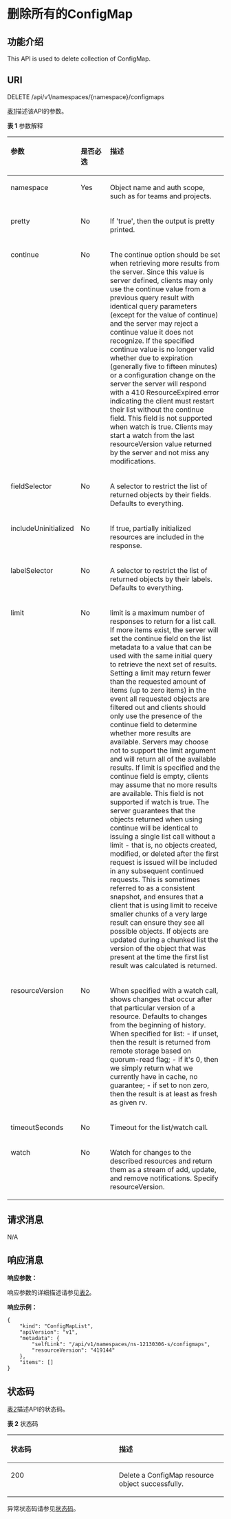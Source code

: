 # 删除所有的ConfigMap<a name="cce_02_0171"></a>

## 功能介绍<a name="section13890442"></a>

This API is used to delete collection of ConfigMap.

## URI<a name="section57905122"></a>

DELETE /api/v1/namespaces/\{namespace\}/configmaps

[表1](#d0e43464)描述该API的参数。

**表 1**  参数解释

<a name="d0e43464"></a>
<table><thead align="left"><tr id="row32529038"><th class="cellrowborder" valign="top" width="22.220000000000002%" id="mcps1.2.4.1.1"><p id="p65652297517"><a name="p65652297517"></a><a name="p65652297517"></a>参数</p>
</th>
<th class="cellrowborder" valign="top" width="15.15%" id="mcps1.2.4.1.2"><p id="p165661629135114"><a name="p165661629135114"></a><a name="p165661629135114"></a>是否必选</p>
</th>
<th class="cellrowborder" valign="top" width="62.629999999999995%" id="mcps1.2.4.1.3"><p id="p14567629115114"><a name="p14567629115114"></a><a name="p14567629115114"></a>描述</p>
</th>
</tr>
</thead>
<tbody><tr id="row45647968"><td class="cellrowborder" valign="top" width="22.220000000000002%" headers="mcps1.2.4.1.1 "><p id="p6497962"><a name="p6497962"></a><a name="p6497962"></a>namespace</p>
</td>
<td class="cellrowborder" valign="top" width="15.15%" headers="mcps1.2.4.1.2 "><p id="p56572941"><a name="p56572941"></a><a name="p56572941"></a>Yes</p>
</td>
<td class="cellrowborder" valign="top" width="62.629999999999995%" headers="mcps1.2.4.1.3 "><p id="p19005488"><a name="p19005488"></a><a name="p19005488"></a>Object name and auth scope, such as for teams and projects.</p>
</td>
</tr>
<tr id="row36831665"><td class="cellrowborder" valign="top" width="22.220000000000002%" headers="mcps1.2.4.1.1 "><p id="p30574871"><a name="p30574871"></a><a name="p30574871"></a>pretty</p>
</td>
<td class="cellrowborder" valign="top" width="15.15%" headers="mcps1.2.4.1.2 "><p id="p60645523"><a name="p60645523"></a><a name="p60645523"></a>No</p>
</td>
<td class="cellrowborder" valign="top" width="62.629999999999995%" headers="mcps1.2.4.1.3 "><p id="p13340298"><a name="p13340298"></a><a name="p13340298"></a>If 'true', then the output is pretty printed.</p>
</td>
</tr>
<tr id="row52953824"><td class="cellrowborder" valign="top" width="22.220000000000002%" headers="mcps1.2.4.1.1 "><p id="p61401374"><a name="p61401374"></a><a name="p61401374"></a>continue</p>
</td>
<td class="cellrowborder" valign="top" width="15.15%" headers="mcps1.2.4.1.2 "><p id="p7455372"><a name="p7455372"></a><a name="p7455372"></a>No</p>
</td>
<td class="cellrowborder" valign="top" width="62.629999999999995%" headers="mcps1.2.4.1.3 "><p id="p67014226"><a name="p67014226"></a><a name="p67014226"></a>The continue option should be set when retrieving more results from the server. Since this value is server defined, clients may only use the continue value from a previous query result with identical query parameters (except for the value of continue) and the server may reject a continue value it does not recognize. If the specified continue value is no longer valid whether due to expiration (generally five to fifteen minutes) or a configuration change on the server the server will respond with a 410 ResourceExpired error indicating the client must restart their list without the continue field. This field is not supported when watch is true. Clients may start a watch from the last resourceVersion value returned by the server and not miss any modifications.</p>
</td>
</tr>
<tr id="row66257126"><td class="cellrowborder" valign="top" width="22.220000000000002%" headers="mcps1.2.4.1.1 "><p id="p65226980"><a name="p65226980"></a><a name="p65226980"></a>fieldSelector</p>
</td>
<td class="cellrowborder" valign="top" width="15.15%" headers="mcps1.2.4.1.2 "><p id="p48894031"><a name="p48894031"></a><a name="p48894031"></a>No</p>
</td>
<td class="cellrowborder" valign="top" width="62.629999999999995%" headers="mcps1.2.4.1.3 "><p id="p993550"><a name="p993550"></a><a name="p993550"></a>A selector to restrict the list of returned objects by their fields. Defaults to everything.</p>
</td>
</tr>
<tr id="row8941953"><td class="cellrowborder" valign="top" width="22.220000000000002%" headers="mcps1.2.4.1.1 "><p id="p53209562"><a name="p53209562"></a><a name="p53209562"></a>includeUninitialized</p>
</td>
<td class="cellrowborder" valign="top" width="15.15%" headers="mcps1.2.4.1.2 "><p id="p15007227"><a name="p15007227"></a><a name="p15007227"></a>No</p>
</td>
<td class="cellrowborder" valign="top" width="62.629999999999995%" headers="mcps1.2.4.1.3 "><p id="p7625869"><a name="p7625869"></a><a name="p7625869"></a>If true, partially initialized resources are included in the response.</p>
</td>
</tr>
<tr id="row1523959"><td class="cellrowborder" valign="top" width="22.220000000000002%" headers="mcps1.2.4.1.1 "><p id="p56331893"><a name="p56331893"></a><a name="p56331893"></a>labelSelector</p>
</td>
<td class="cellrowborder" valign="top" width="15.15%" headers="mcps1.2.4.1.2 "><p id="p66589495"><a name="p66589495"></a><a name="p66589495"></a>No</p>
</td>
<td class="cellrowborder" valign="top" width="62.629999999999995%" headers="mcps1.2.4.1.3 "><p id="p25040038"><a name="p25040038"></a><a name="p25040038"></a>A selector to restrict the list of returned objects by their labels. Defaults to everything.</p>
</td>
</tr>
<tr id="row24033753"><td class="cellrowborder" valign="top" width="22.220000000000002%" headers="mcps1.2.4.1.1 "><p id="p577014"><a name="p577014"></a><a name="p577014"></a>limit</p>
</td>
<td class="cellrowborder" valign="top" width="15.15%" headers="mcps1.2.4.1.2 "><p id="p46738163"><a name="p46738163"></a><a name="p46738163"></a>No</p>
</td>
<td class="cellrowborder" valign="top" width="62.629999999999995%" headers="mcps1.2.4.1.3 "><p id="p27694840"><a name="p27694840"></a><a name="p27694840"></a>limit is a maximum number of responses to return for a list call. If more items exist, the server will set the continue field on the list metadata to a value that can be used with the same initial query to retrieve the next set of results. Setting a limit may return fewer than the requested amount of items (up to zero items) in the event all requested objects are filtered out and clients should only use the presence of the continue field to determine whether more results are available. Servers may choose not to support the limit argument and will return all of the available results. If limit is specified and the continue field is empty, clients may assume that no more results are available. This field is not supported if watch is true. The server guarantees that the objects returned when using continue will be identical to issuing a single list call without a limit - that is, no objects created, modified, or deleted after the first request is issued will be included in any subsequent continued requests. This is sometimes referred to as a consistent snapshot, and ensures that a client that is using limit to receive smaller chunks of a very large result can ensure they see all possible objects. If objects are updated during a chunked list the version of the object that was present at the time the first list result was calculated is returned.</p>
</td>
</tr>
<tr id="row47926974"><td class="cellrowborder" valign="top" width="22.220000000000002%" headers="mcps1.2.4.1.1 "><p id="p56879651"><a name="p56879651"></a><a name="p56879651"></a>resourceVersion</p>
</td>
<td class="cellrowborder" valign="top" width="15.15%" headers="mcps1.2.4.1.2 "><p id="p43848996"><a name="p43848996"></a><a name="p43848996"></a>No</p>
</td>
<td class="cellrowborder" valign="top" width="62.629999999999995%" headers="mcps1.2.4.1.3 "><p id="p62107819"><a name="p62107819"></a><a name="p62107819"></a>When specified with a watch call, shows changes that occur after that particular version of a resource. Defaults to changes from the beginning of history. When specified for list: - if unset, then the result is returned from remote storage based on quorum-read flag; - if it's 0, then we simply return what we currently have in cache, no guarantee; - if set to non zero, then the result is at least as fresh as given rv.</p>
</td>
</tr>
<tr id="row22099459"><td class="cellrowborder" valign="top" width="22.220000000000002%" headers="mcps1.2.4.1.1 "><p id="p45225739"><a name="p45225739"></a><a name="p45225739"></a>timeoutSeconds</p>
</td>
<td class="cellrowborder" valign="top" width="15.15%" headers="mcps1.2.4.1.2 "><p id="p39406219"><a name="p39406219"></a><a name="p39406219"></a>No</p>
</td>
<td class="cellrowborder" valign="top" width="62.629999999999995%" headers="mcps1.2.4.1.3 "><p id="p37787180"><a name="p37787180"></a><a name="p37787180"></a>Timeout for the list/watch call.</p>
</td>
</tr>
<tr id="row4540304"><td class="cellrowborder" valign="top" width="22.220000000000002%" headers="mcps1.2.4.1.1 "><p id="p32220357"><a name="p32220357"></a><a name="p32220357"></a>watch</p>
</td>
<td class="cellrowborder" valign="top" width="15.15%" headers="mcps1.2.4.1.2 "><p id="p59712110"><a name="p59712110"></a><a name="p59712110"></a>No</p>
</td>
<td class="cellrowborder" valign="top" width="62.629999999999995%" headers="mcps1.2.4.1.3 "><p id="p4842740"><a name="p4842740"></a><a name="p4842740"></a>Watch for changes to the described resources and return them as a stream of add, update, and remove notifications. Specify resourceVersion.</p>
</td>
</tr>
</tbody>
</table>

## 请求消息<a name="section51384056"></a>

N/A

## 响应消息<a name="section59803325"></a>

**响应参数：**

响应参数的详细描述请参见[表2](创建ConfigMap.md#d0e42951)。

**响应示例：**

```
{
    "kind": "ConfigMapList",
    "apiVersion": "v1",
    "metadata": {
        "selfLink": "/api/v1/namespaces/ns-12130306-s/configmaps",
        "resourceVersion": "419144"
    },
    "items": []
}
```

## 状态码<a name="section1359018"></a>

[表2](#d0e43612)描述API的状态码。

**表 2**  状态码

<a name="d0e43612"></a>
<table><thead align="left"><tr id="row12283955"><th class="cellrowborder" valign="top" width="50%" id="mcps1.2.3.1.1"><p id="p55476324"><a name="p55476324"></a><a name="p55476324"></a>状态码</p>
</th>
<th class="cellrowborder" valign="top" width="50%" id="mcps1.2.3.1.2"><p id="p64397298"><a name="p64397298"></a><a name="p64397298"></a>描述</p>
</th>
</tr>
</thead>
<tbody><tr id="row48798660"><td class="cellrowborder" valign="top" width="50%" headers="mcps1.2.3.1.1 "><p id="p60377411"><a name="p60377411"></a><a name="p60377411"></a>200</p>
</td>
<td class="cellrowborder" valign="top" width="50%" headers="mcps1.2.3.1.2 "><p id="p58732118"><a name="p58732118"></a><a name="p58732118"></a>Delete a ConfigMap resource object successfully.</p>
</td>
</tr>
</tbody>
</table>

异常状态码请参见[状态码](状态码.md)。

